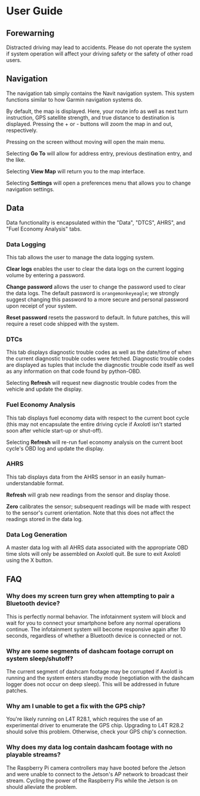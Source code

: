 # User Guide

## Forewarning
Distracted driving may lead to accidents. Please do not operate the system if system operation will affect your driving safety or the safety of other road users.

## Navigation
The navigation tab simply contains the Navit navigation system. This system functions similar to how Garmin navigation systems do.

By default, the map is displayed. Here, your route info as well as next turn instruction, GPS satellite strength, and true distance to destination is displayed. Pressing the + or - buttons will zoom the map in and out, respectively.

Pressing on the screen without moving will open the main menu.

Selecting __Go To__ will allow for address entry, previous destination entry, and the like.

Selecting __View Map__ will return you to the map interface.

Selecting __Settings__ will open a preferences menu that allows you to change navigation settings.

## Data
Data functionality is encapsulated within the "Data", "DTCS", AHRS", and "Fuel Economy Analysis" tabs.

### Data Logging
This tab allows the user to manage the data logging system.

__Clear logs__ enables the user to clear the data logs on the current logging volume by entering a password.

__Change password__ allows the user to change the password used to clear the data logs. The default password is `orangemonkeyeagle`; we strongly suggest changing this password to a more secure and personal password upon receipt of your system.

__Reset password__ resets the password to default. In future patches, this will require a reset code shipped with the system.

### DTCs
This tab displays diagnostic trouble codes as well as the date/time of when the current diagnostic trouble codes were fetched. Diagnostic trouble codes are displayed as tuples that include the diagnostic trouble code itself as well as any information on that code found by python-OBD.

Selecting __Refresh__ will request new diagnostic trouble codes from the vehicle and update the display.

### Fuel Economy Analysis
This tab displays fuel economy data with respect to the current boot cycle (this may not encapsulate the entire driving cycle if Axolotl isn't started soon after vehicle start-up or shut-off).

Selecting __Refresh__ will re-run fuel economy analysis on the current boot cycle's OBD log and update the display.

### AHRS
This tab displays data from the AHRS sensor in an easily human-understandable format.

__Refresh__ will grab new readings from the sensor and display those.

__Zero__ calibrates the sensor; subsequent readings will be made with respect to the sensor's current orientation. Note that this does not affect the readings stored in the data log.

### Data Log Generation
A master data log with all AHRS data associated with the appropriate OBD time slots will only be assembled on Axolotl quit. Be sure to exit Axolotl using the X button.

## FAQ
### Why does my screen turn grey when attempting to pair a Bluetooth device?
This is perfectly normal behavior. The infotainment system will block and wait for you to connect your smartphone before any normal operations continue.
The infotainment system will become responsive again after 10 seconds, regardless of whether a Bluetooth device is connected or not.

### Why are some segments of dashcam footage corrupt on system sleep/shutoff?
The current segment of dashcam footage may be corrupted if Axolotl is running and the system enters standby mode (negotiation with the dashcam logger does not occur on deep sleep). This will be addressed in future patches.

### Why am I unable to get a fix with the GPS chip?
You're likely running on L4T R28.1, which requires the use of an experimental driver to enumerate the GPS chip. Upgrading to L4T R28.2 should solve this problem. Otherwise, check your GPS chip's connection.

### Why does my data log contain dashcam footage with no playable streams?
The Raspberry Pi camera controllers may have booted before the Jetson and were unable to connect to the Jetson's AP network to broadcast their stream. Cycling the power of the Raspberry Pis while the Jetson is on should alleviate the problem.
